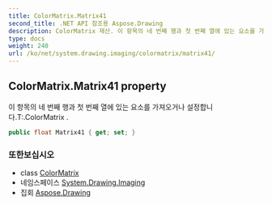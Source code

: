 ```yaml
---
title: ColorMatrix.Matrix41
second_title: .NET API 참조용 Aspose.Drawing
description: ColorMatrix 재산. 이 항목의 네 번째 행과 첫 번째 열에 있는 요소를 가져오거나 설정합니다.T.ColorMatrix .
type: docs
weight: 240
url: /ko/net/system.drawing.imaging/colormatrix/matrix41/
---
```

## ColorMatrix.Matrix41 property

이 항목의 네 번째 행과 첫 번째 열에 있는 요소를 가져오거나 설정합니다.T:.ColorMatrix .

```csharp
public float Matrix41 { get; set; }
```

### 또한보십시오

* class [ColorMatrix](../)
* 네임스페이스 [System.Drawing.Imaging](../../colormatrix/)
* 집회 [Aspose.Drawing](../../../)


